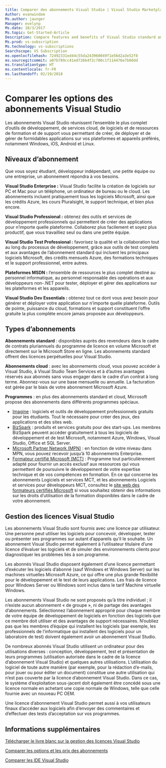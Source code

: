```yaml
---
title: Comparer des abonnements Visual Studio | Visual Studio Marketplace
Author: evanwindom
Ms.author: jaunger
Manager: evelynp
Ms.date: 10/3/2017
Ms.topic: Get-Started-Article
Description: Compare features and benefits of Visual Studio standard and cloud subscriptions
Ms.prod: vs-subscription
Ms.technology: vs-subscriptions
Searchscope: VS Subscription
ms.openlocfilehash: 72492331ed44c55da243960049f1e56d2a3e52f8
ms.sourcegitcommit: a07b789cc41ed72664f2c700c1f114476e7b0ddd
ms.translationtype: HT
ms.contentlocale: fr-FR
ms.lasthandoff: 02/19/2018
---
```

# <a name="compare-visual-studio-subscription-options"></a>Comparer les options des abonnements Visual Studio

Les abonnements Visual Studio réunissent l’ensemble le plus complet d’outils de développement, de services cloud, de logiciels et de ressources de formation et de support vous permettant de créer, de déployer et de gérer de formidables applications sur vos plateformes et appareils préférés, notamment Windows, iOS, Android et Linux. 

## <a name="subscription-levels"></a>Niveaux d’abonnement
Que vous soyez étudiant, développeur indépendant, une petite équipe ou une entreprise, un abonnement répondra à vos besoins. 

**Visual Studio Enterprise :** Visual Studio facilite la création de logiciels sur PC et Mac pour un téléphone, un ordinateur de bureau ou le cloud. Les abonnements incluent pratiquement tous les logiciels Microsoft, ainsi que les crédits Azure, les cours Pluralsight, le support technique, et bien plus encore.

**Visual Studio Professional :** obtenez des outils et services de développement professionnels qui permettent de créer des applications pour n’importe quelle plateforme. Collaborez plus facilement et soyez plus productif, que vous travailliez seul ou dans une petite équipe.

**Visual Studio Test Professional :** favorisez la qualité et la collaboration tout au long du processus de développement, grâce aux outils de test complets et aux avantages de l’abonnement standard qui incluent les principaux logiciels Microsoft, des crédits mensuels Azure, des formations techniques et le support professionnel, entre autres.

 **Plateformes MSDN :** l’ensemble de ressources le plus complet destiné au personnel informatique, au personnel responsable des opérations et aux développeurs non-.NET pour tester, déployer et gérer des applications sur les plateformes et les appareils.

**Visual Studio Dev Essentials :** obtenez tout ce dont vous avez besoin pour générer et déployer votre application sur n’importe quelle plateforme. Outils de pointe, puissance du cloud, formations et support constituent l’offre gratuite la plus complète encore jamais proposée aux développeurs.  

## <a name="subscription-types"></a>Types d’abonnements
**Abonnements standard** : disponibles auprès des revendeurs dans le cadre de contrats pluriannuels du programme de licence en volume Microsoft et directement sur le Microsoft Store en ligne.  Les abonnements standard offrent des licences perpétuelles pour Visual Studio. 

**Abonnements cloud** : avec les abonnements cloud, vous pouvez accéder à Visual Studio, à Visual Studio Team Services et à d’autres avantages réservés aux abonnés sans vous engager dans le cadre d’un contrat à long terme.  Abonnez-vous sur une base mensuelle ou annuelle. La facturation est gérée par le biais de votre abonnement Microsoft Azure. 

**Programmes** : en plus des abonnements standard et cloud, Microsoft propose des abonnements dans différents programmes spéciaux.

- [Imagine](https://imagine.microsoft.com/about) : logiciels et outils de développement professionnels gratuits pour les étudiants. Tout le nécessaire pour créer des jeux, des applications et des sites web.
- [BizSpark](https://bizspark.microsoft.com/About/Offers) : produits et services gratuits pour des start-ups.  Les membres BizSpark peuvent accéder gratuitement à tous les logiciels de développement et de test Microsoft, notamment Azure, Windows, Visual Studio, Office et SQL Server. 
- [Microsoft Partner Network (MPN)](https://partner.microsoft.com/) : en fonction de votre niveau dans MPN, vous pouvez recevoir jusqu’à 10 abonnements Enterprise. 
- [Formateur certifié Microsoft (MCT)](https://www.microsoft.com/learning/mct-certification.aspx) : Programme tout particulièrement adapté pour fournir un accès exclusif aux ressources qui vous permettent de poursuivre le développement de votre expertise technique et de vos compétences en formation. En ce qui concerne les abonnements Logiciels et services MCT, et les abonnements Logiciels et services pour développeurs MCT, consultez le [site web des formateurs certifiés Microsoft](https://www.microsoft.com/learning/mct-certification.aspx#item-ID0EFAAAAACA) si vous souhaitez obtenir des informations sur les droits d’utilisation de la formation disponibles dans le cadre de votre abonnement. 

## <a name="visual-studio-licensing"></a>Gestion des licences Visual Studio
Les abonnements Visual Studio sont fournis avec une licence par utilisateur. Une personne peut utiliser les logiciels pour concevoir, développer, tester ou présenter ses programmes sur autant d’appareils qu’il le souhaite. Un abonnement Visual Studio permet également à l’utilisateur titulaire d’une licence d’évaluer les logiciels et de simuler des environnements clients pour diagnostiquer les problèmes liés à son programme.

Les abonnés Visual Studio disposent également d’une licence permettant d’exécuter les logiciels d’abonné (sauf Windows et Windows Server) sur les machines virtuelles Microsoft Azure, ce qui offre une plus grande flexibilité pour le développement et le test de leurs applications. Les frais de licence pour Windows Server ou Windows sont inclus dans le tarif Machine virtuelle Windows.

Les abonnements Visual Studio ne sont proposés qu’à titre individuel ; il n’existe aucun abonnement « de groupe », ni de partage des avantages d’abonnements.  Sélectionnez l’abonnement approprié pour chaque membre de votre équipe de développement de logiciels en fonction des logiciels que ce membre doit utiliser et des avantages de support nécessaires. N’oubliez pas que les membres d’équipe qui installent les logiciels (par exemple, les professionnels de l’informatique qui installent des logiciels pour un laboratoire de test) doivent également avoir un abonnement Visual Studio. 

De nombreux abonnés Visual Studio utilisent un ordinateur pour des utilisations diverses : conception, développement, test et présentation de leurs programmes (utilisation autorisée dans le cadre de la licence d’abonnement Visual Studio) et quelques autres utilisations. L’utilisation du logiciel de toute autre manière (par exemple, pour la rédaction d’e-mails, pour jouer ou pour éditer un document) constitue une autre utilisation qui n’est pas couverte par la licence d’abonnement Visual Studio. Dans ce cas, le système d’exploitation sous-jacent doit également être concédé sous une licence normale en achetant une copie normale de Windows, telle que celle fournie avec un nouveau PC OEM.

Une licence d’abonnement Visual Studio permet aussi à vos utilisateurs finaux d’accéder aux logiciels afin d’envoyer des commentaires et d’effectuer des tests d’acceptation sur vos programmes.

## <a name="additional-information"></a>Informations supplémentaires
[Télécharger le livre blanc sur la gestion des licences Visual Studio](https://www.microsoft.com/downloads/details.aspx?displaylang=en&FamilyID=2b1504e6-0bf1-46da-be0e-85cc792c6b9d)

[Comparer les options et les prix des abonnements](https://www.visualstudio.com/vs/pricing)

[Comparer les IDE Visual Studio](https://www.visualstudio.com/vs/compare/)

 